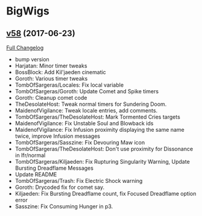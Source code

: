 # BigWigs

## [v58](https://github.com/BigWigsMods/BigWigs/tree/v58) (2017-06-23)
[Full Changelog](https://github.com/BigWigsMods/BigWigs/compare/v57...v58)

- bump version  
- Harjatan: Minor timer tweaks  
- BossBlock: Add Kil'jaeden cinematic  
- Goroth: Various timer tweaks  
- TombOfSargeras/Locales: Fix local variable  
- TombOfSargeras/Goroth: Update Comet and Spike timers  
- Goroth: Cleanup comet code  
- TheDesolateHost: Tweak normal timers for Sundering Doom.  
- MaidenofVigilance: Tweak locale entries, add comments.  
- TombOfSargeras/TheDesolateHost: Mark Tormented Cries targets  
- MaidenofVigilance: Fix Unstable Soul and Blowback ids  
- MaidenofVigilance: Fix Infusion proximity displaying the same name twice, improve Infusion messages  
- TombOfSargeras/Sasszine: Fix Devouring Maw icon  
- TombOfSargeras/TheDesolateHost: Don't use proximity for Dissonance in lfr/normal  
- TombOfSargeras/Kiljaeden: Fix Rupturing Singularity Warning, Update Bursting Dreadflame Messages  
- Update README  
- TombOfSargeras/Trash: Fix Electric Shock warning  
- Goroth: Drycoded fix for comet say.  
- Kiljaeden: Fix Bursting Dreadflame count, fix Focused Dreadflame option error  
- Sasszine: Fix Consuming Hunger in p3.  
